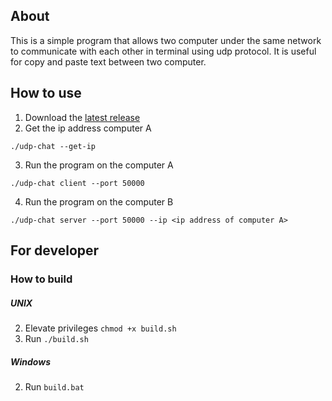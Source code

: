 ## About
This is a simple program that allows two computer under the same network to communicate with each other in terminal using udp protocol. It is useful for copy and paste text between two computer.

## How to use
1. Download the [latest release]()
2. Get the ip address computer A
```shell
./udp-chat --get-ip
```
3. Run the program on the computer A
```shell
./udp-chat client --port 50000
```
4. Run the program on the computer B
```shell
./udp-chat server --port 50000 --ip <ip address of computer A>
```

## For developer
### How to build
##### **UNIX**
2. Elevate privileges `chmod +x build.sh`
3. Run `./build.sh`

##### **Windows**
2. Run `build.bat`